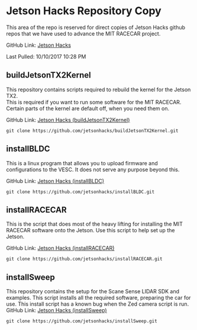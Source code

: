 # Jetson Hacks Repository Copy #

This area of the repo is reserved for direct copies of Jetson Hacks github repos that we have used to advance the MIT RACECAR project.

GitHub Link: [Jetson Hacks](https://github.com/jetsonhacks/)

Last Pulled:  10/10/2017 10:28 PM

## buildJetsonTX2Kernel ##

This repository contains scripts required to rebuild the kernel for the Jetson TX2.  
This is required if you want to run some software for the MIT RACECAR.  
Certain parts of the kernel are default off, when you need them on.

GitHub Link: [Jetson Hacks (buildJetsonTX2Kernel)](https://github.com/jetsonhacks/buildJetsonTX2Kernel)

```
git clone https://github.com/jetsonhacks/buildJetsonTX2Kernel.git
```

## installBLDC ##

This is a linux program that allows you to upload firmware and configurations to the VESC.  It does not serve any purpose beyond this.

GitHub Link: [Jetson Hacks (installBLDC)](https://github.com/jetsonhacks/installBLDC)

```
git clone https://github.com/jetsonhacks/installBLDC.git
```

## installRACECAR ##

This is the script that does most of the heavy lifting for installing the MIT RACECAR software onto the Jetson.  Use this script to help set up the Jetson.

GitHub Link: [Jetson Hacks (installRACECAR)](https://github.com/jetsonhacks/installRACECAR)

```
git clone https://github.com/jetsonhacks/installRACECAR.git
```

## installSweep ##

This repository contains the setup for the Scane Sense LIDAR SDK and examples.  This script installs all the required software, preparing the car for use. This install script has a known bug when the Zed camera script is run.
GitHub Link: [Jetson Hacks (installSweep)](https://github.com/jetsonhacks/installSweep) 

```
git clone https://github.com/jetsonhacks/installSweep.git
```


